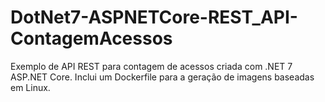 # DotNet7-ASPNETCore-REST_API-ContagemAcessos
Exemplo de API REST para contagem de acessos criada com .NET 7 ASP.NET Core. Inclui um Dockerfile para a geração de imagens baseadas em Linux.
